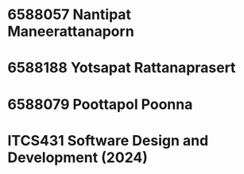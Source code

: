 # 6588057 Nantipat Maneerattanaporn
# 6588188 Yotsapat Rattanaprasert
# 6588079 Poottapol Poonna
# ITCS431 Software Design and Development (2024)
